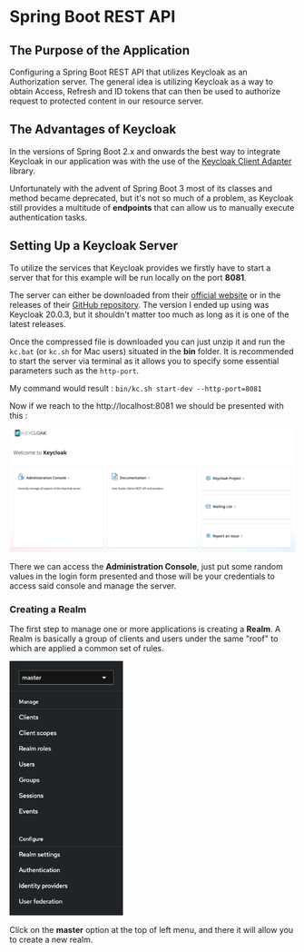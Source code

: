 # Spring Boot REST API

## The Purpose of the Application
Configuring a Spring Boot REST API that utilizes Keycloak as an Authorization server. The general idea is utilizing Keycloak as a way to obtain Access, Refresh and ID tokens that can then be used to authorize request to protected content in our resource server.

## The Advantages of Keycloak
In the versions of Spring Boot 2.x and onwards the best way to integrate Keycloak in our application was with the use of the [Keycloak Client Adapter](https://mvnrepository.com/artifact/org.keycloak/keycloak-spring-security-adapter) library.

Unfortunately with the advent of Spring Boot 3 most of its classes and method became deprecated, but it's not so much of a problem, as Keycloak still provides a multitude of **endpoints** that can allow us to manually execute authentication tasks.

## Setting Up a Keycloak Server
To utilize the services that Keycloak provides we firstly have to start a server that for this example will be run locally on the port **8081**.

The server can either be downloaded from their [official website](https://www.keycloak.org/downloads) or in the releases of their [GitHub repository](https://github.com/keycloak/keycloak/releases). The version I ended up using was Keycloak 20.0.3, but it shouldn't matter too much as long as it is one of the latest releases.

Once the compressed file is downloaded you can just unzip it and run the `kc.bat` (or `kc.sh` for Mac users) situated in the **bin** folder. It is recommended to start the server via terminal as it allows you to specify some essential parameters such as the `http-port`.

My command would result : `bin/kc.sh start-dev --http-port=8081`

Now if we reach to the http://localhost:8081 we should be presented with this :

![Welcome to Keycloak](./img/Welcome%20to%20Keycloak.png)

There we can access the **Administration Console**, just put some random values in the login form presented and those will be your credentials to access said console and manage the server.

### Creating a Realm
The first step to manage one or more applications is creating a **Realm**. A Realm is basically a group of clients and users under the same "roof" to which are applied a common set of rules.

<span>
<img src="/img/Keycloak%20Administration%20Console.png" width="200"/>

Click on the **master** option at the top of left menu, and there it will allow you to create a new realm.
</span>